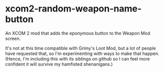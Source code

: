 # xcom2-random-weapon-name-button
An XCOM 2 mod that adds the eponymous button to the Weapon Mod screen.

It's not at this time compatible with Grimy's Loot Mod, but a lot of
people have requested that, so I'm experimenting with ways to make that
happen. (Hence, I'm including this with its siblings on github so I
can feel more confident it will survive my hamfisted shenanigans.)
